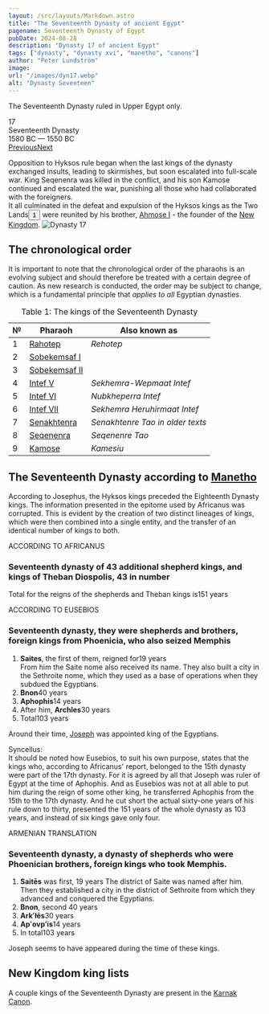 ```yaml
---
layout: /src/layouts/Markdown.astro
title: "The Seventeenth Dynasty of ancient Egypt"
pagename: Seventeenth Dynasty of Egypt
pubDate: 2024-08-28
description: "Dynasty 17 of ancient Egypt"
tags: ["dynasty", "dynasty xvi", "manetho", "canons"]
author: "Peter Lundström"
image:
url: "/images/dyn17.webp"
alt: "Dynasty Seventeen"
---
```


<p class="lead">The Seventeenth Dynasty ruled in Upper Egypt only.</p>

<div class="dynruta float-right ml-4 mb-3 mt-4">
	<div class="flex flex-col justify-center items-center [text-shadow:_0_1px_0_rgb(255_255_255_/_20%)]">
		<div class="text-9xl font-bold [text-shadow:_0_1px_0_rgb(255_255_255_/_40%)]">17</div>
		<div>Seventeenth Dynasty</div>
		<div>1580 BC &mdash; 1550 BC</div>
		<div class="w-full flex justify-between"><a href="/dynasty/16">Previous</a><a href="/dynasty/18">Next</a></div>
	</div>
</div>
<p>Opposition to Hyksos rule began when the last kings of the dynasty exchanged insults, leading to skirmishes, but soon escalated into full-scale war. King Seqenenra was killed in the conflict, and his son Kamose continued and escalated the war, punishing all those who had collaborated with the foreigners.<br />It all culminated in the defeat and expulsion of the Hyksos kings as the Two Lands<button popovertarget="pop01">1</button> were reunited by his brother, <a href="/pharaohs/Ahmose-I">Ahmose I</a> - the founder of the <a href="/period/new-kingdom">New Kingdom</a>.

<img class="w-full rounded-sm sm:rounded-xl my-10" src="/images/dyn17.webp" alt="Dynasty 17">
<h2 class="mt-10 text-wrap">The chronological order</h3>

It is important to note that the chronological order of the pharaohs is an evolving subject and should therefore be treated with a certain degree of caution. As new research is conducted, the order may be subject to change, which is a fundamental principle that <i>applies to all</i> Egyptian dynasties.

</p>

<table>
	<caption class="py-2 text-sm">Table 1: The kings of the Seventeenth Dynasty</caption>
	<thead>
		<tr>
			<th scope="col" class="w-5 text-center">№</th>
			<th scope="col" class="pl-3">Pharaoh</th>
			<th scope="col" class="pl-3">Also known as</th>
		</tr>
	</thead>
	<tbody>
		<tr><td>1</td><td><a href="/pharaohs/Rahotep">Rahotep</a></td><td><em>Rehotep</em></td></tr>
		<tr><td>2</td><td><a href="/pharaohs/Sobekemsaf-I">Sobekemsaf I</a></td><td><em></em></td></tr>
		<tr><td>3</td><td><a href="/pharaohs/Sobekemsaf-II">Sobekemsaf II</a></td><td><em></em></td></tr>
		<tr><td>4</td><td><a href="/pharaohs/Intef-V">Intef V</a></td><td><em>Sekhemra-Wepmaat Intef</em></td></tr>
		<tr><td>5</td><td><a href="/pharaohs/Intef-VI">Intef VI</a></td><td><em>Nubkheperra Intef</em></td></tr>
		<tr><td>6</td><td><a href="/pharaohs/Intef-VII">Intef VII</a></td><td><em>Sekhemra Heruhirmaat Intef</em></td></tr>
		<tr><td>7</td><td><a href="/pharaohs/Senakhtenra">Senakhtenra</a></td><td><em>Senakhtenre Tao in older texts</em></td></tr>
		<tr><td>8</td><td><a href="/pharaohs/Seqenenra">Seqenenra</a></td><td><em>Seqenenre Tao</em></td></tr>
		<tr><td>9</td><td><a href="/pharaohs/Kamose">Kamose</a></td><td><em>Kamesiu</em></td></tr>
	</tbody>
</table>

<h2 class="mt-10 text-wrap">The Seventeenth Dynasty according to <a href="/authors/manetho">Manetho</a></h2>
<p class="pb-6">
	According to Josephus, the Hyksos kings preceded the Eighteenth Dynasty kings. The information presented in the epitome used by Africanus was corrupted. This is evident by the creation of two distinct lineages of kings, which were then combined into a single entity, and the transfer of an identical number of kings to both.
</p>

<div class="dynasty">
	<div class="w-full">
		<div class="according">ACCORDING TO AFRICANUS</div>
		<h3>Seventeenth dynasty of 43 additional shepherd kings, and kings of Theban Diospolis, 43 in number</h3>
		<p>Total for the reigns of the shepherds and Theban kings is<span class="y">151 years</span></p>
	</div>
	<div class="w-full">
		<div class="according">ACCORDING TO EUSEBIOS</div>
		<h3>Seventeenth dynasty, they were shepherds and brothers, foreign kings from Phoenicia, who also seized Memphis</h3>
		<ol class="farao">
			<li>
				<b>Saites</b>, the first of them, reigned for<span class="y">19 years</span><br />From him the Saite nome also received its name. They
				also built a city in the Sethroite nome, which they used as a base of operations when they subdued the Egyptians.
			</li>
			<li><b>Bnon</b><span class="y">40 years</span></li>
			<li><b>Aphophis</b><span class="y">14 years</span></li>
			<li>After him, <b>Archles</b><span class="y">30 years</span></li>
			<li class="total">Total<span class="y">103 years</span></li>
		</ol>
		<p>
			Around their time, <a href="https://en.wikipedia.org/wiki/Joseph_(Genesis)" target="_blank">Joseph</a> was appointed king of the Egyptians.
		</p>
		<p class="synk"><span>Syncellus:</span><br />It should be noted how Eusebios, to suit his own purpose, states that the kings who, according to Africanus' report, belonged to the 15th dynasty were part of the 17th dynasty. For it is agreed by all that Joseph was ruler of Egypt at the time of Aphophis. And as Eusebios was not at all able to put him during the reign of some other king, he transferred Aphophis from the 15th to the 17th dynasty. And he cut short the actual sixty-one years of his rule down to thirty, presented the 151 years of the whole dynasty as 103 years, and instead of six kings gave only four.
		</p>
	</div>
	<div class="w-full">
		<div class="according">ARMENIAN TRANSLATION</div>
		<h3>Seventeenth dynasty, a dynasty of shepherds who were Phoenician brothers, foreign kings who took Memphis.</h3>
		<ol class="farao">
			<li>
				<b lang="xcl">Saitēs</b> was first, <span class="y">19 years</span> The district of Saite was named after him. Then they established a
				city in the district of Sethroite from which they advanced and conquered the Egyptians.
			</li>
			<li><b lang="xcl">Bnon</b>, second <span class="y">40 years</span></li>
			<li><b lang="xcl">Arkʻłēs</b><span class="y">30 years</span></li>
			<li><b lang="xcl">Apʻovpʻis</b><span class="y">14 years</span></li>
			<li class="total">In total<span class="y">103 years</span></li>
		</ol>
		<p>Joseph seems to have appeared during the time of these kings.</p>
	</div>
</div>

<h2 class="mt-10 text-wrap">New Kingdom king lists</h2>
<p>
	A couple kings of the Seventeenth Dynasty are present in the <a href="/kinglists/karnak-canon">Karnak Canon</a>. 
</p>
<div id="pop01" popover><p>1</p> <b>The Two Lands</b> refers to <i>Upper Egypt</i> and <i>Lower Egypt</i>.</div>
